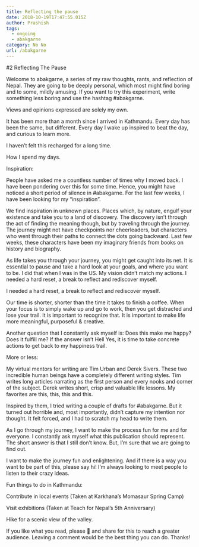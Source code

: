 ```yaml
---
title: Reflecting the pause
date: 2018-10-19T17:47:55.015Z
author: Prashish
tags:
  - ongoing
  - abakgarne
category: No No
url: /abakgarne
---
```

\#2 Reflecting The Pause

Welcome to abakgarne, a series of my raw thoughts, rants, and reflection of Nepal. They are going to be deeply personal, which most might find boring and to some, mildly amusing. If you want to try this experiment, write something less boring and use the hashtag #abakgarne.

Views and opinions expressed are solely my own.

It has been more than a month since I arrived in Kathmandu. Every day has been the same, but different. Every day I wake up inspired to beat the day, and curious to learn more.

I haven’t felt this recharged for a long time.

How I spend my days.

Inspiration:

People have asked me a countless number of times why I moved back. I have been pondering over this for some time. Hence, you might have noticed a short period of silence in #abakgarne. For the last few weeks, I have been looking for my “inspiration”.

We find inspiration in unknown places. Places which, by nature, engulf your existence and take you to a land of discovery. The discovery isn’t through the act of finding the meaning though, but by traveling through the journey. The journey might not have checkpoints nor cheerleaders, but characters who went through their paths to connect the dots going backward. Last few weeks, these characters have been my imaginary friends from books on history and biography.

As life takes you through your journey, you might get caught into its net. It is essential to pause and take a hard look at your goals, and where you want to be. I did that when I was in the US. My vision didn’t match my actions. I needed a hard reset, a break to reflect and rediscover myself.

I needed a hard reset, a break to reflect and rediscover myself.

Our time is shorter, shorter than the time it takes to finish a coffee. When your focus is to simply wake up and go to work, then you get distracted and lose your trail. It is important to recognize that. It is important to make life more meaningful, purposeful & creative.

Another question that I constantly ask myself is: Does this make me happy? Does it fulfill me? If the answer isn’t Hell Yes, it is time to take concrete actions to get back to my happiness trail.

More or less:

My virtual mentors for writing are Tim Urban and Derek Sivers. These two incredible human beings have a completely different writing styles. Tim writes long articles narrating as the first person and every nooks and corner of the subject. Derek writes short, crisp and valuable life lessons. My favorites are this, this, this and this.

Inspired by them, I tried writing a couple of drafts for #abakgarne. But it turned out horrible and, most importantly, didn’t capture my intention nor thought. It felt forced, and I had to scratch my head to write them.

As I go through my journey, I want to make the process fun for me and for everyone. I constantly ask myself what this publication should represent. The short answer is that I still don’t know. But, I’m sure that we are going to find out.

I want to make the journey fun and enlightening. And if there is a way you want to be part of this, please say hi! I’m always looking to meet people to listen to their crazy ideas.

Fun things to do in Kathmandu:

Contribute in local events (Taken at Karkhana’s Momasaur Spring Camp)

Visit exhibitions (Taken at Teach for Nepal’s 5th Anniversary)

Hike for a scenic view of the valley.

If you like what you read, please 👏 and share for this to reach a greater audience. Leaving a comment would be the best thing you can do. Thanks!
